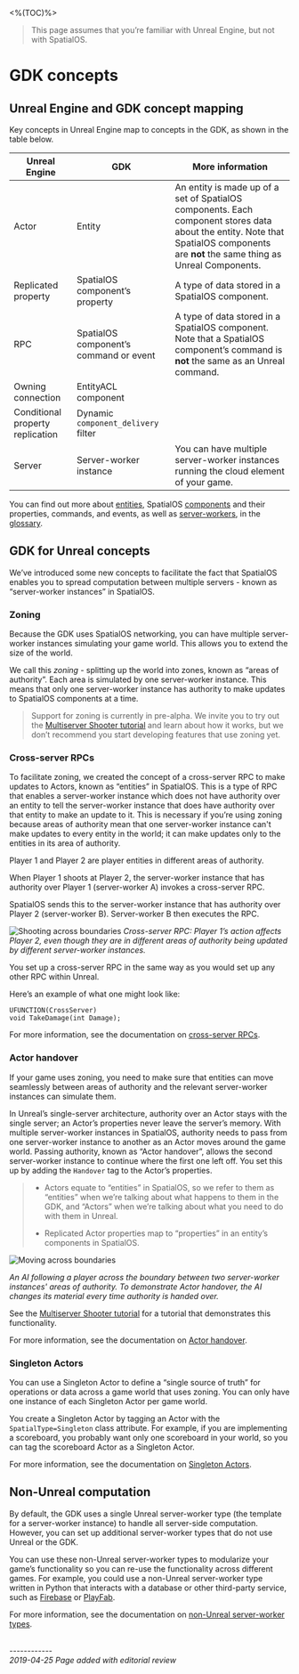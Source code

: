 <%(TOC)%>

> This page assumes that you’re familiar with Unreal Engine, but not with SpatialOS.

# GDK concepts

## Unreal Engine and GDK concept mapping
Key concepts in Unreal Engine map to concepts in the GDK, as shown in the table below.

| Unreal Engine | GDK | More information |
| --- | --- | --- |
| Actor | Entity | An entity is made up of a set of SpatialOS components. Each component stores data about the entity. Note that SpatialOS components are **not** the same thing as Unreal Components. |
| Replicated property | SpatialOS component’s property | A type of data stored in a SpatialOS component.|
| RPC | SpatialOS component’s command or event | A type of data stored in a SpatialOS component. Note that a SpatialOS component’s command is **not** the same as an Unreal command. |
| Owning connection | EntityACL component | |
| Conditional property replication | Dynamic `component_delivery` filter | |
| Server | Server-worker instance | You can have multiple server-worker instances running the cloud element of your game. |

You can find out more about [entities]({{urlRoot}}/content/glossary#entity), SpatialOS [components]({{urlRoot}}/content/glossary#spatialos-component) and their properties, commands, and events, as well as [server-workers]({{urlRoot}}/content/glossary#worker), in the [glossary]({{urlRoot}}/content/glossary).

## GDK for Unreal concepts
We’ve introduced some new concepts to facilitate the fact that SpatialOS enables you to spread computation between multiple servers - known as “server-worker instances” in SpatialOS.

### Zoning
Because the GDK uses SpatialOS networking, you can have multiple server-worker instances simulating your game world. This allows you to extend the size of the world.

We call this _zoning_ - splitting up the world into zones, known as “areas of authority”. Each area is simulated by one server-worker instance. This means that only one server-worker instance has authority to make updates to SpatialOS components at a time.

> Support for zoning is currently in pre-alpha. We invite you to try out the [Multiserver Shooter tutorial]({{urlRoot}}/content/tutorials/multiserver-shooter/tutorial-multiserver-intro) and learn about how it works, but we don’t recommend you start developing features that use zoning yet.

### Cross-server RPCs
To facilitate zoning, we created the concept of a cross-server RPC to make updates to Actors, known as “entities” in SpatialOS. This is a type of RPC that enables a server-worker instance  which does not have authority over an entity to tell the server-worker instance that does have authority over that entity to make an update to it. This is necessary if you’re using zoning because areas of authority mean that one server-worker instance can't make updates to every entity in the world; it can make updates only to the entities in its area of authority.

Player 1 and Player 2 are player entities in different areas of authority.

When Player 1 shoots at Player 2, the server-worker instance that has authority over Player 1 (server-worker A) invokes a cross-server RPC.

SpatialOS sends this to the server-worker instance that has authority over Player 2 (server-worker B). Server-worker B then executes the RPC.

![Shooting across boundaries]({{assetRoot}}assets/screen-grabs/shooting-across-boundaries.png)
_Cross-server RPC: Player 1’s action affects Player 2, even though they are in different areas of authority being updated by different server-worker instances._ 

You set up a cross-server RPC in the same way as you would set up any other RPC within Unreal.

Here’s an example of what one might look like:

```
UFUNCTION(CrossServer)
void TakeDamage(int Damage);
```

For more information, see the documentation on [cross-server RPCs]({{urlRoot}}/content/cross-server-rpcs).

### Actor handover
If your game uses zoning, you need to make sure that entities can move seamlessly between areas of authority and the relevant server-worker instances can simulate them. 

In Unreal’s single-server architecture, authority over an Actor stays with the single server; an Actor’s properties never leave the server’s memory. With multiple server-worker instances in SpatialOS, authority needs to pass from one server-worker instance to another as an Actor moves around the game world. Passing authority, known as “Actor handover”, allows the second server-worker instance to continue where the first one left off. You set this up by adding the `Handover` tag to the Actor’s properties. 

> * Actors equate to “entities” in SpatialOS, so we refer to them as “entities” when we’re talking about what happens to them in the GDK, and “Actors” when we’re talking about what you need to do with them in Unreal. 
> 
> * Replicated Actor properties map to “properties” in an entity’s components in SpatialOS.

![Moving across boundaries]({{assetRoot}}assets/screen-grabs/moving-across-boundaries.gif)

 _An AI following a player across the boundary between two server-worker instances' areas of authority. To demonstrate Actor handover, the AI changes its material every time authority is handed over._

See the [Multiserver Shooter tutorial]({{urlRoot}}/content/tutorials/multiserver-shooter/tutorial-multiserver-intro) for a tutorial that demonstrates this functionality.

For more information, see the documentation on [Actor handover]({{urlRoot}}/content/actor-handover).

### Singleton Actors
You can use a Singleton Actor to define a “single source of truth” for operations or data across a game world that uses zoning. You can only have one instance of each Singleton Actor per game world.

You create a Singleton Actor by tagging an Actor with the `SpatialType=Singleton` class attribute. For example, if you are implementing a scoreboard, you probably want only one scoreboard in your world, so you can tag the scoreboard Actor as a Singleton Actor.

For more information, see the documentation on [Singleton Actors]({{urlRoot}}/content/singleton-actors).

## Non-Unreal computation
By default, the GDK uses a single Unreal server-worker type (the template for a server-worker instance) to handle all server-side computation. However, you can set up additional server-worker types that do not use Unreal or the GDK. 

You can use these non-Unreal server-worker types to modularize your game’s functionality so you can re-use the functionality across different games. For example, you could use a non-Unreal server-worker type written in Python that interacts with a database or other third-party service, such as [Firebase](https://firebase.google.com/) or [PlayFab](https://playfab.com/).

For more information, see the documentation on [non-Unreal server-worker types]({{urlRoot}}/content/non-unreal-server-worker-types).



<br/>------------<br/>
_2019-04-25 Page added with editorial review_
